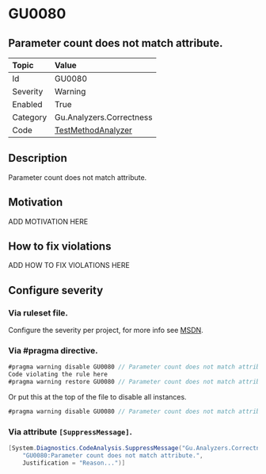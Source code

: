 # GU0080
## Parameter count does not match attribute.

| Topic    | Value
| :--      | :--
| Id       | GU0080
| Severity | Warning
| Enabled  | True
| Category | Gu.Analyzers.Correctness
| Code     | [TestMethodAnalyzer]([TestMethodAnalyzer](https://github.com/DotNetAnalyzers/Gu.Analyzers/blob/master/Gu.Analyzers/Analyzers/TestMethodAnalyzer.cs))

## Description

Parameter count does not match attribute.

## Motivation

ADD MOTIVATION HERE

## How to fix violations

ADD HOW TO FIX VIOLATIONS HERE

<!-- start generated config severity -->
## Configure severity

### Via ruleset file.

Configure the severity per project, for more info see [MSDN](https://msdn.microsoft.com/en-us/library/dd264949.aspx).

### Via #pragma directive.
```C#
#pragma warning disable GU0080 // Parameter count does not match attribute.
Code violating the rule here
#pragma warning restore GU0080 // Parameter count does not match attribute.
```

Or put this at the top of the file to disable all instances.
```C#
#pragma warning disable GU0080 // Parameter count does not match attribute.
```

### Via attribute `[SuppressMessage]`.

```C#
[System.Diagnostics.CodeAnalysis.SuppressMessage("Gu.Analyzers.Correctness", 
    "GU0080:Parameter count does not match attribute.", 
    Justification = "Reason...")]
```
<!-- end generated config severity -->